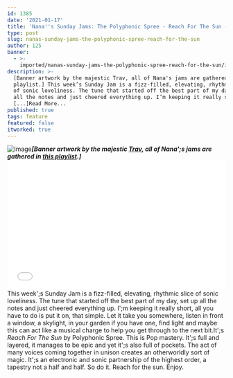 ```yaml
---
id: 1385
date: '2021-01-17'
title: 'Nana''s Sunday Jams: The Polyphonic Spree - Reach For The Sun - Loose Lips'
type: post
slug: nanas-sunday-jams-the-polyphonic-spree-reach-for-the-sun
author: 125
banner:
  - >-
    imported/nanas-sunday-jams-the-polyphonic-spree-reach-for-the-sun/image1385.jpeg
description: >-
  [Banner artwork by the majestic Trav, all of Nana's jams are gathered in this
  playlist.] This week’s Sunday Jam is a fizz-filled, elevating, rhythmic slice
  of sonic loveliness. The tune that started off the best part of my day, set up
  all the notes and just cheered everything up. I’m keeping it really short, all
  [...]Read More...
published: true
tags: feature
featured: false
itworked: true
---
```

![image](../imported/nanas-sunday-jams-the-polyphonic-spree-reach-for-the-sun/image1385.jpeg)******_\[Banner artwork by the majestic [Trav](https://www.backdownwarchild.co.uk/), all of Nana';s jams are gathered in [this playlist](https://open.spotify.com/playlist/12UoQ8ov5i6P8BIfm2lOjS?si=jarAn1CXSEuYB9vAxJidOg).\]_******<iframe width='100%' height='300' scrolling='no' frameborder='no' allow='autoplay' src='//www.youtube.com/embed/5oHb98olya8?wmode=opaque'></iframe>This week';s Sunday Jam is a fizz-filled, elevating, rhythmic slice of sonic loveliness. The tune that started off the best part of my day, set up all the notes and just cheered everything up. I';m keeping it really short, all you have to do is put it on, that simple. Let it take you somewhere, listen in front a window, a skylight, in your garden if you have one, find light and maybe this can act like a musical charge to help you get through to the next bit.It';s _Reach For The Sun_ by Polyphonic Spree. This is Pop mastery. It';s full and layered, it manages to be epic and yet it';s also full of pockets. The act of many voices coming together in unison creates an otherworldly sort of magic. It';s an electronic and sonic partnership of the highest order, a tapestry not a half and half. So do it. Reach for the sun. Enjoy.